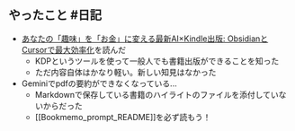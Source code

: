 ## やったこと #日記
- [あなたの「趣味」を「お金」に変える最新AI×Kindle出版: ObsidianとCursorで最大効率化](https://www.amazon.co.jp/gp/product/B0F9SSX5LB/ref=ppx_yo_dt_b_d_asin_title_351_o01?ie=UTF8&psc=1)を読んだ
	- KDPというツールを使って一般人でも書籍出版ができることを知った
	- ただ内容自体はかなり軽い。新しい知見はなかった
- Geminiでpdfの要約ができなくなっている...
	- Markdownで保存している書籍のハイライトのファイルを添付していないからだった
	- [[Bookmemo_prompt_README]]を必ず読もう！
